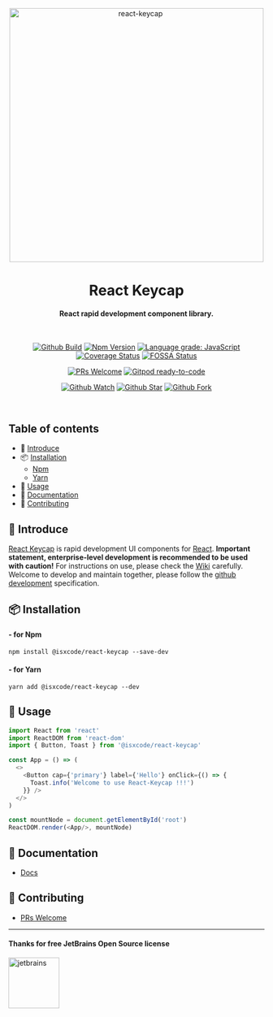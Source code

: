 <p align="center">
  <a href="https://github.com/isxcode/react-keycap">
    <img src="https://gitee.com/isxcode/blogs-galaxy-images/raw/master/keycap/keycap.png" alt="react-keycap" width="500">
  </a>
</p>

<h1 align="center">
    React Keycap
</h1>

<h4 align="center">
    React rapid development component library.
</h4>

<br/>

<div align="center">

[![Github Build](https://github.com/isxcode/react-keycap/workflows/build/badge.svg?branch=latest)](https://github.com/isxcode/react-keycap/actions?query=workflow%3A%22build%22)
[![Npm Version](https://img.shields.io/npm/v/@isxcode/react-keycap)](https://www.npmjs.com/package/@isxcode/react-keycap)
[![Language grade: JavaScript](https://img.shields.io/lgtm/grade/javascript/g/isxcode/react-keycap.svg?logo=lgtm&logoWidth=18)](https://lgtm.com/projects/g/isxcode/react-keycap/context:javascript)
[![Coverage Status](https://coveralls.io/repos/github/isxcode/react-keycap/badge.svg?branch=latest)](https://coveralls.io/github/isxcode/react-keycap?branch=latest)
[![FOSSA Status](https://app.fossa.com/api/projects/git%2Bgithub.com%2Fisxcode%2Freact-keycap.svg?type=shield)](https://app.fossa.com/projects/git%2Bgithub.com%2Fisxcode%2Freact-keycap?ref=badge_shield)

</div>

<div align="center">

[![PRs Welcome](https://img.shields.io/badge/PRs-welcome-brightgreen.svg)](https://github.com/isxcode/react-keycap/blob/main/CONTRIBUTING.md)
[![Gitpod ready-to-code](https://img.shields.io/badge/Gitpod-ready--to--code-blue?logo=gitpod)](https://gitpod.io/#https://github.com/isxcode/react-keycap)

</div>

<div align="center">

[![Github Watch](https://img.shields.io/github/watchers/isxcode/react-keycap?style=social)](https://github.com/isxcode/react-keycap/watchers)
[![Github Star](https://img.shields.io/github/stars/isxcode/react-keycap?style=social)](https://github.com/isxcode/react-keycap/stargazers)
[![Github Fork](https://img.shields.io/github/forks/isxcode/react-keycap?style=social)](https://github.com/isxcode/react-keycap/network/members)

</div>

<br/>

##  Table of contents

  - 🐣 [Introduce](#-introduce)
  - 📦 [Installation](#-installation)
    - [Npm](#--for-npm)
    - [Yarn](#--for-yarn)
  - 🔨 [Usage](#-usage)
  - 📒 [Documentation](#-documentation)
  - 👏 [Contributing](#-contributing)

## 🐣 Introduce

[React Keycap](https://github.com/isxcode/react-keycap) is rapid development UI components for [React](https://reactjs.org/).
**Important statement, enterprise-level development is recommended to be used with caution!**
For instructions on use, please check the [Wiki](https://github.com/isxcode/react-keycap/wiki) carefully.
Welcome to develop and maintain together, please follow the [github development](https://github.com/isxcode/react-keycap/blob/main/CONTRIBUTING.md) specification.

## 📦 Installation

#### - for Npm

```shell script
npm install @isxcode/react-keycap --save-dev
```

#### - for Yarn

```shell script
yarn add @isxcode/react-keycap --dev
```

## 🔨 Usage

```javascript
import React from 'react'
import ReactDOM from 'react-dom'
import { Button, Toast } from '@isxcode/react-keycap'

const App = () => (
  <>
    <Button cap={'primary'} label={'Hello'} onClick={() => {
      Toast.info('Welcome to use React-Keycap !!!')
    }} />
  </>
)

const mountNode = document.getElementById('root')
ReactDOM.render(<App/>, mountNode)
```

## 📒 Documentation

- [Docs](https://react-keycap.isxcode.com)

## 👏 Contributing

- [PRs Welcome](https://github.com/isxcode/react-keycap/blob/main/CONTRIBUTING.md)

***

#### Thanks for free JetBrains Open Source license

<a href="https://www.jetbrains.com/?from=react-keycap" target="_blank"><img src="https://gitee.com/isxcode/blogs-galaxy-images/raw/master/jetbrains/jetbrains-3.png" height="100" alt="jetbrains"/></a>